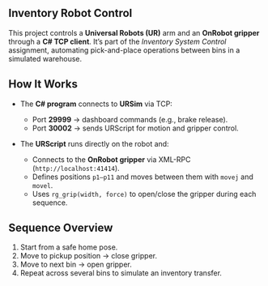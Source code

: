 ## Inventory Robot Control

This project controls a **Universal Robots (UR)** arm and an **OnRobot gripper** through a **C# TCP client**.
It’s part of the *Inventory System Control* assignment, automating pick-and-place operations between bins in a simulated warehouse.

## How It Works

* The **C# program** connects to **URSim** via TCP:

  * Port **29999** → dashboard commands (e.g., brake release).
  * Port **30002** → sends URScript for motion and gripper control.
* The **URScript** runs directly on the robot and:

  * Connects to the **OnRobot gripper** via XML-RPC (`http://localhost:41414`).
  * Defines positions `p1–p11` and moves between them with `movej` and `movel`.
  * Uses `rg_grip(width, force)` to open/close the gripper during each sequence.

## Sequence Overview

1. Start from a safe home pose.
2. Move to pickup position → close gripper.
3. Move to next bin → open gripper.
4. Repeat across several bins to simulate an inventory transfer.
